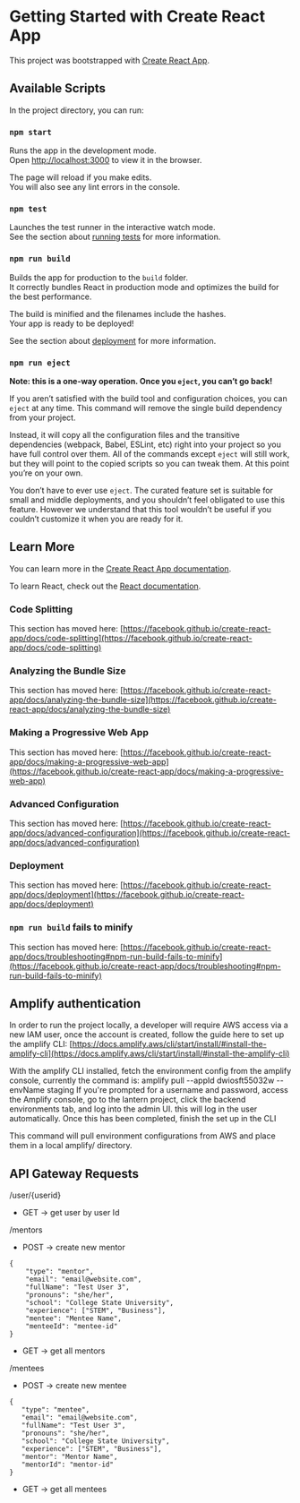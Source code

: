 # Getting Started with Create React App

This project was bootstrapped with [Create React App](https://github.com/facebook/create-react-app).

## Available Scripts

In the project directory, you can run:

### `npm start`

Runs the app in the development mode.\
Open [http://localhost:3000](http://localhost:3000) to view it in the browser.

The page will reload if you make edits.\
You will also see any lint errors in the console.

### `npm test`

Launches the test runner in the interactive watch mode.\
See the section about [running tests](https://facebook.github.io/create-react-app/docs/running-tests) for more information.

### `npm run build`

Builds the app for production to the `build` folder.\
It correctly bundles React in production mode and optimizes the build for the best performance.

The build is minified and the filenames include the hashes.\
Your app is ready to be deployed!

See the section about [deployment](https://facebook.github.io/create-react-app/docs/deployment) for more information.

### `npm run eject`

**Note: this is a one-way operation. Once you `eject`, you can’t go back!**

If you aren’t satisfied with the build tool and configuration choices, you can `eject` at any time. This command will remove the single build dependency from your project.

Instead, it will copy all the configuration files and the transitive dependencies (webpack, Babel, ESLint, etc) right into your project so you have full control over them. All of the commands except `eject` will still work, but they will point to the copied scripts so you can tweak them. At this point you’re on your own.

You don’t have to ever use `eject`. The curated feature set is suitable for small and middle deployments, and you shouldn’t feel obligated to use this feature. However we understand that this tool wouldn’t be useful if you couldn’t customize it when you are ready for it.

## Learn More

You can learn more in the [Create React App documentation](https://facebook.github.io/create-react-app/docs/getting-started).

To learn React, check out the [React documentation](https://reactjs.org/).

### Code Splitting

This section has moved here: [https://facebook.github.io/create-react-app/docs/code-splitting](https://facebook.github.io/create-react-app/docs/code-splitting)

### Analyzing the Bundle Size

This section has moved here: [https://facebook.github.io/create-react-app/docs/analyzing-the-bundle-size](https://facebook.github.io/create-react-app/docs/analyzing-the-bundle-size)

### Making a Progressive Web App

This section has moved here: [https://facebook.github.io/create-react-app/docs/making-a-progressive-web-app](https://facebook.github.io/create-react-app/docs/making-a-progressive-web-app)

### Advanced Configuration

This section has moved here: [https://facebook.github.io/create-react-app/docs/advanced-configuration](https://facebook.github.io/create-react-app/docs/advanced-configuration)

### Deployment

This section has moved here: [https://facebook.github.io/create-react-app/docs/deployment](https://facebook.github.io/create-react-app/docs/deployment)

### `npm run build` fails to minify

This section has moved here: [https://facebook.github.io/create-react-app/docs/troubleshooting#npm-run-build-fails-to-minify](https://facebook.github.io/create-react-app/docs/troubleshooting#npm-run-build-fails-to-minify)

## Amplify authentication 

In order to run the project locally, a developer will require AWS access via a new IAM user, once the account is created, follow the guide here to set up the amplify CLI: [https://docs.amplify.aws/cli/start/install/#install-the-amplify-cli](https://docs.amplify.aws/cli/start/install/#install-the-amplify-cli)

With the amplify CLI installed, fetch the environment config from the amplify console, currently the command is:  amplify pull --appId dwiosft55032w --envName staging
If you're prompted for a username and password, access the Amplify console, go to the lantern project, click the backend environments tab, and log into the admin UI. this will log in the user automatically. Once this has been completed, finish the set up in the CLI

This command will pull environment configurations from AWS and place them in a local amplify/ directory.

## API Gateway Requests

/user/{userid}
- GET -> get user by user Id

/mentors
- POST -> create new mentor
```
{
    "type": "mentor",
    "email": "email@website.com",
    "fullName": "Test User 3",
    "pronouns": "she/her",
    "school": "College State University",
    "experience": ["STEM", "Business"],
    "mentee": "Mentee Name",
    "menteeId": "mentee-id"
}
```
- GET -> get all mentors

/mentees
 - POST -> create new mentee
 ```
{
    "type": "mentee",
    "email": "email@website.com",
    "fullName": "Test User 3",
    "pronouns": "she/her",
    "school": "College State University",
    "experience": ["STEM", "Business"],
    "mentor": "Mentor Name",
    "mentorId": "mentor-id"
}
```
 - GET -> get all mentees
